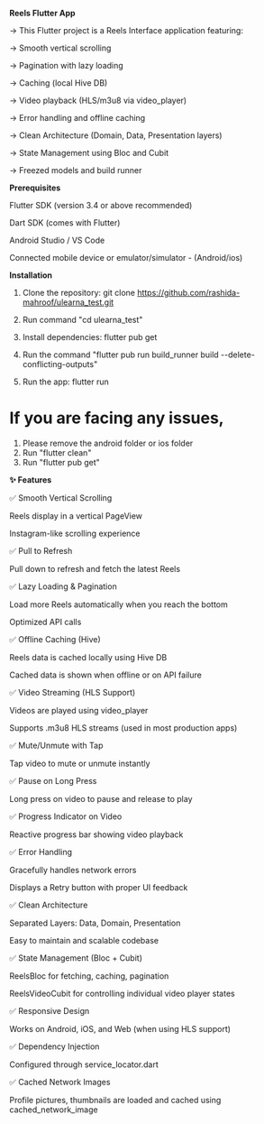 **Reels Flutter App**


-> This Flutter project is a Reels Interface application featuring:

-> Smooth vertical scrolling

-> Pagination with lazy loading

-> Caching (local Hive DB)

-> Video playback (HLS/m3u8 via video_player)

-> Error handling and offline caching

-> Clean Architecture (Domain, Data, Presentation layers)

-> State Management using Bloc and Cubit

-> Freezed models and build runner 



**Prerequisites**

Flutter SDK (version 3.4 or above recommended)

Dart SDK (comes with Flutter)

Android Studio / VS Code 

Connected mobile device or emulator/simulator - (Android/ios)





**Installation**

1. Clone the repository: 
    git clone https://github.com/rashida-mahroof/ulearna_test.git

2. Run command 
    "cd ulearna_test"

3. Install dependencies:
    flutter pub get

4. Run the command
     "flutter pub run build_runner build --delete-conflicting-outputs"

5. Run the app:
    flutter run


# If you are facing any issues, 

1. Please remove the android folder or ios folder 
2. Run "flutter clean"
3. Run "flutter pub get"






**✨ Features**

✅ Smooth Vertical Scrolling

Reels display in a vertical PageView

Instagram-like scrolling experience

✅ Pull to Refresh

Pull down to refresh and fetch the latest Reels

✅ Lazy Loading & Pagination

Load more Reels automatically when you reach the bottom

Optimized API calls

✅ Offline Caching (Hive)

Reels data is cached locally using Hive DB

Cached data is shown when offline or on API failure

✅ Video Streaming (HLS Support)

Videos are played using video_player

Supports .m3u8 HLS streams (used in most production apps)

✅ Mute/Unmute with Tap

Tap video to mute or unmute instantly

✅ Pause on Long Press

Long press on video to pause and release to play

✅ Progress Indicator on Video

Reactive progress bar showing video playback

✅ Error Handling

Gracefully handles network errors

Displays a Retry button with proper UI feedback

✅ Clean Architecture

Separated Layers: Data, Domain, Presentation

Easy to maintain and scalable codebase

✅ State Management (Bloc + Cubit)

ReelsBloc for fetching, caching, pagination

ReelsVideoCubit for controlling individual video player states

✅ Responsive Design

Works on Android, iOS, and Web (when using HLS support)

✅ Dependency Injection

Configured through service_locator.dart

✅ Cached Network Images

Profile pictures, thumbnails are loaded and cached using cached_network_image